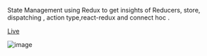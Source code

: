 State Management using Redux to get insights of Reducers, store, dispatching , action type,react-redux and  connect hoc . 

[Live](https://siddharth-react-redux-first-implementation.surge.sh)




![image](https://res.cloudinary.com/df2q7cryi/image/upload/v1613770917/main.cp_nzourx.png)
